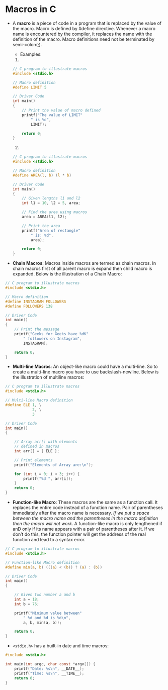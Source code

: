 # Macros in C #

- A **macro** is a piece of code in a program that is replaced by the value of the macro. Macro is defined by #define directive. Whenever a macro name is encountered by the compiler, it replaces the name with the definition of the macro. Macro definitions need not be terminated by semi-colon(;).

    - Examples:
    1.
    ```C
    // C program to illustrate macros
    #include <stdio.h>

    // Macro definition
    #define LIMIT 5

    // Driver Code
    int main()
    {
    	// Print the value of macro defined
    	printf("The value of LIMIT"
    		" is %d",
    		LIMIT);

    	return 0;
    }
    ```

    2.
    ```C
    // C program to illustrate macros
    #include <stdio.h>

    // Macro definition
    #define AREA(l, b) (l * b)

    // Driver Code
    int main()
    {
    	// Given lengths l1 and l2
    	int l1 = 10, l2 = 5, area;

    	// Find the area using macros
    	area = AREA(l1, l2);

    	// Print the area
    	printf("Area of rectangle"
    		" is: %d",
    		area);

    	return 0;
    }
    ```

- **Chain Macros**: Macros inside macros are termed as chain macros. In chain macros first of all parent macro is expand then child macro is expanded.
Below is the illustration of a Chain Macro:
```C
// C program to illustrate macros
#include <stdio.h>

// Macro definition
#define INSTAGRAM FOLLOWERS
#define FOLLOWERS 138

// Driver Code
int main()
{
	// Print the message
	printf("Geeks for Geeks have %dK"
		" followers on Instagram",
		INSTAGRAM);

	return 0;
}
```

- **Multi-line Macros**: An object-like macro could have a multi-line. So to create a multi-line macro you have to use backslash-newline.
Below is the illustration of multiline macros:
```C
// C program to illustrate macros
#include <stdio.h>

// Multi-line Macro definition
#define ELE 1, \
			2, \
			3

// Driver Code
int main()
{

	// Array arr[] with elements
	// defined in macros
	int arr[] = { ELE };

	// Print elements
	printf("Elements of Array are:\n");

	for (int i = 0; i < 3; i++) {
		printf("%d ", arr[i]);
	}
	return 0;
}
```

- **Function-like Macro**: These macros are the same as a function call. It replaces the entire code instead of a function name. Pair of parentheses immediately after the macro name is necessary. *If we put a space between the macro name and the parentheses in the macro definition then the macro will not work*.
A function-like macro is only lengthened if anD only if its name appears with a pair of parentheses after it. If we don’t do this, the function pointer will get the address of the real function and lead to a syntax error.
```C
// C program to illustrate macros
#include <stdio.h>

// Function-like Macro definition
#define min(a, b) (((a) < (b)) ? (a) : (b))

// Driver Code
int main()
{

	// Given two number a and b
	int a = 18;
	int b = 76;

	printf("Minimum value between"
		" %d and %d is %d\n",
		a, b, min(a, b));

	return 0;
}
```

- ```<stdio.h>``` has a built-in date and time macros:
```C
#include <stdio.h>

int main(int argc, char const *argv[]) {
    printf("Date: %s\n", __DATE__);
    printf("Time: %s\n", __TIME__);
    return 0;
}
```
